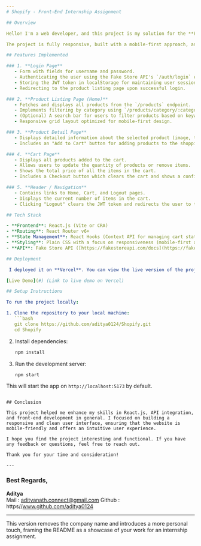 ```yaml
---
# Shopify - Front-End Internship Assignment

## Overview

Hello! I'm a web developer, and this project is my solution for the **Front-End Internship Assignment** I received from an organization. The task was to build a simple shopping website using **React.js** and the **Fake Store API**. The website includes features such as login authentication, product listing, product details, cart management, and checkout functionality.

The project is fully responsive, built with a mobile-first approach, and demonstrates my understanding of integrating APIs, managing state, and creating clean, modern user interfaces.

## Features Implemented

### 1. **Login Page**
   - Form with fields for username and password.
   - Authenticating the user using the Fake Store API's `/auth/login` endpoint.
   - Storing the JWT token in localStorage for maintaining user session.
   - Redirecting to the product listing page upon successful login.

### 2. **Product Listing Page (Home)**
   - Fetches and displays all products from the `/products` endpoint.
   - Implements filtering by category using `/products/category/:category`.
   - (Optional) A search bar for users to filter products based on keywords.
   - Responsive grid layout optimized for mobile-first design.

### 3. **Product Detail Page**
   - Displays detailed information about the selected product (image, title, description, price).
   - Includes an "Add to Cart" button for adding products to the shopping cart.

### 4. **Cart Page**
   - Displays all products added to the cart.
   - Allows users to update the quantity of products or remove items.
   - Shows the total price of all the items in the cart.
   - Includes a Checkout button which clears the cart and shows a confirmation message after placing the order.

### 5. **Header / Navigation**
   - Contains links to Home, Cart, and Logout pages.
   - Displays the current number of items in the cart.
   - Clicking "Logout" clears the JWT token and redirects the user to the Login page.

## Tech Stack

- **Frontend**: React.js (Vite or CRA)
- **Routing**: React Router v6+
- **State Management**: React Hooks (Context API for managing cart state)
- **Styling**: Plain CSS with a focus on responsiveness (mobile-first approach)
- **API**: Fake Store API ([https://fakestoreapi.com/docs](https://fakestoreapi.com/docs))

## Deployment

 I deployed it on **Vercel**. You can view the live version of the project at the link below:

[Live Demo](#) (Link to live demo on Vercel)

## Setup Instructions

To run the project locally:

1. Clone the repository to your local machine:
   ```bash
   git clone https://github.com/aditya0124/Shopify.git
   cd Shopify
   ```

2. Install dependencies:
   ```bash
   npm install
   ```

3. Run the development server:
   ```bash
   npm start
   ```

This will start the app on `http://localhost:5173` by default.

```

## Conclusion

This project helped me enhance my skills in React.js, API integration, and front-end development in general. I focused on building a responsive and clean user interface, ensuring that the website is mobile-friendly and offers an intuitive user experience.

I hope you find the project interesting and functional. If you have any feedback or questions, feel free to reach out.

Thank you for your time and consideration!

---
```


### Best Regards,  
**Aditya**  
Mail : adityanath.connect@gmail.com
Github : https//www.github.com/aditya0124

---

This version removes the company name and introduces a more personal touch, framing the README as a showcase of your work for an internship assignment.
